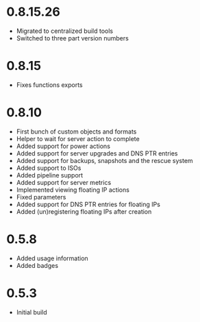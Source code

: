 # 0.8.15.26

- Migrated to centralized build tools
- Switched to three part version numbers

# 0.8.15

- Fixes functions exports

# 0.8.10

- First bunch of custom objects and formats
- Helper to wait for server action to complete
- Added support for power actions
- Added support for server upgrades and DNS PTR entries
- Added support for backups, snapshots and the rescue system
- Added support to ISOs
- Added pipeline support
- Added support for server metrics
- Implemented viewing floating IP actions
- Fixed parameters
- Added support for DNS PTR entries for floating IPs
- Added (un)registering floating IPs after creation

# 0.5.8

- Added usage information
- Added badges

# 0.5.3

- Initial build